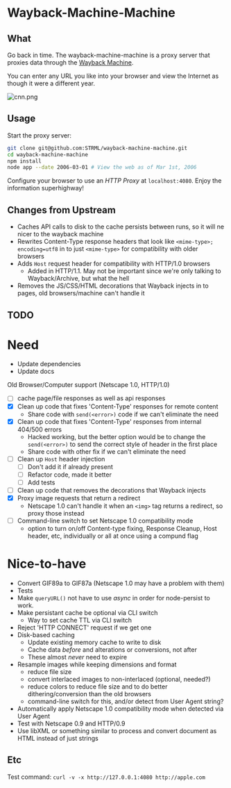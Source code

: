 Wayback-Machine-Machine
=======================

What
----

Go back in time. The wayback-machine-machine is a proxy server that proxies data through
the [Wayback Machine](https://archive.org/help/wayback_api.php).

You can enter any URL you like into your browser and view the Internet
as though it were a different year.

![cnn.png](cnn.png)

Usage
-----

Start the proxy server:

```bash
git clone git@github.com:STRML/wayback-machine-machine.git
cd wayback-machine-machine
npm install
node app --date 2006-03-01 # View the web as of Mar 1st, 2006
```

Configure your browser to use an *HTTP Proxy* at `localhost:4080`.
Enjoy the information superhighway!

Changes from Upstream
---------------------
* Caches API calls to disk to the cache persists between runs, so it will ne nicer to the wayback machine
* Rewrites Content-Type response headers that look like `<mime-type>; encoding=utf8` in to just `<mime-type>` for compatibility with older browsers
* Adds `Host` request header for compatibility with HTTP/1.0 browsers
  * Added in HTTP/1.1. May not be important since we're only talking to Wayback/Archive, but what the hell
* Removes the JS/CSS/HTML decorations that Wayback injects in to pages, old browsers/machine can't handle it

TODO
----

Need
====

* Update dependencies
* Update docs

Old Browser/Computer support (Netscape 1.0, HTTP/1.0)
* [ ] cache page/file responses as well as api responses
* [X] Clean up code that fixes 'Content-Type' responses for remote content
  * Share code with `send(<error>)` code if we can't eliminate the need
* [X] Clean up code that fixes 'Content-Type' responses from internal 404/500 errors
  * Hacked working, but the better option would be to change the `send(<error>)` to send the correct style of header in the first place
  * Share code with other fix if we can't eliminate the need
* [ ] Clean up `Host` header injection
  * [ ] Don't add it if already present
  * [ ] Refactor code, made it better
  * [ ] Add tests
* [ ] Clean up code that removes the decorations that Wayback injects
* [X] Proxy image requests that return a redirect
  * Netscape 1.0 can't handle it when an `<img>` tag returns a redirect, so proxy those instead
* [ ] Command-line switch to set Netscape 1.0 compatibility mode
  * option to turn on/off Content-type fixing, Response Cleanup, Host header, etc, individually or all at once using a compund flag


Nice-to-have
============
* Convert GIF89a to GIF87a (Netscape 1.0 may have a problem with them)
* Tests
* Make `queryURL()` not have to use *async* in order for node-persist to work.
* Make persistant cache be optional via CLI switch
  * Way to set cache TTL via CLI switch
* Reject 'HTTP CONNECT' request if we get one
* Disk-based caching
  * Update existing memory cache to write to disk
  * Cache data *before* and alterations or conversions, not after
  * These almost *never* need to expire
* Resample images while keeping dimensions and format
  * reduce file size
  * convert interlaced images to non-interlaced (optional, needed?)
  * reduce colors to reduce file size and to do better dithering/conversion than the old browsers
  * command-line switch for this, and/or detect from User Agent string?
* Automatically apply Netscape 1.0 compatibility mode when detected via User Agent
* Test with Netscape 0.9 and HTTP/0.9
* Use libXML or something similar to process and convert document as HTML instead of just strings

Etc
---

Test command: `curl -v -x http://127.0.0.1:4080 http://apple.com`
